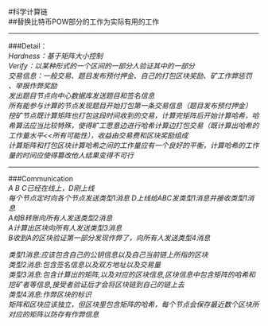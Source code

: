 #科学计算链  
##替换比特币POW部分的工作为实际有用的工作  
***
###Detail：  
*Hardness：基于矩阵大小控制*  
*Verify：以某种形式的一个区间的一部分人验证其中的一部分*  
*交易信息：一般交易、题目发布预付押金、自己的打包区块奖励、矿工作弊惩罚  、举报作弊奖励*  
*发出题目节点向中心数据库发送题目和签名信息*  
*所有能参与计算的节点发现题目开始打包第一条交易信息（题目发布预付押金）*  
*挖矿节点既计算矩阵也打包这段时间收到的交易，计算完矩阵后开始计算哈希，哈希算法应当比较特殊，使得旷工愿意边进行哈希计算边打包交易（既计算出哈希的工作量水平<<所有可能性），收益由交易费和区块奖励组成*  
*计算矩阵和打包区块计算哈希之间的工作量应有一个良好的平衡，计算哈希的工作量的时间应使得篡改他人结果变得不可行*  
***
###Communication  
*A B C已经在线上，D刚上线*  
*每个节点定时向各个节点发送类型1消息*
*D上线给ABC发类型1消息并接收类型1消息*  
*A给B转账向所有人发送类型2消息*  
*A计算出区块向所有人发送类型3消息*  
*B收到A的区块验证第一部分发现作弊了，向所有人发送类型4消息*  

*类型1消息:应该包含自己的公钥信息以及自己当前链上所指的区块*  
*类型2消息:包含签名信息以及双方地址以及交易量*  
*类型3消息:包含计算出的矩阵,以及对应的区块信息,区块信息中包含矩阵的哈希和挖矿者等信息,接受者验证后才会将区块链到自己的链上去*  
*类型4消息:作弊区块的标识*  
*矩阵和区块应该独立，但区块里包含矩阵的哈希，每个节点会保存最近数个区块所对应的矩阵以防存有作弊信息*
